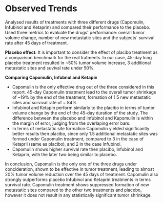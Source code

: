 # Observed Trends

Analysed results of treatments with three different drugs (Capomulin,  Infubinol and Ketaprin) and compared their performance to the placebo.
Used three metrics to evaluate the drugs' performance: overall tumor volume change, number of new metastatic sites and the subjects' survival rate after 45 days of treatment.

**Placebo effect:** It is important to consider the effect of placibo treatment as a comparison benchmark for the real tratments. In our case, 45-day long placebo treatment resulted in ~50% tumor volume increase, 3 additional metastatic sites and suvival rate under 50%.

**Comparing Capomulin, Infubnol and Ketapin**
- Capomulin is the only effective drug out of the three considered in this report. 45-day Capomulin treatment lead to the overall tumor shrinkage of ~19% by the end of the treatment, formation of 1.5 new metastatic sites and survival rate of ~ 84%
- Infubinol and Ketapin perform similarly to the placibo in terms of tumor volume change by the end of the 45-day duration of the study. The difference between the placebo and Infubinol and Kapomulin is within the margin of error, judging from the overlaping error bars.
- In terms of metastatic site formation Capomulin yielded significantly better results then placibo, since only 1.5 additional metastatic sites was formed under Capomulin treatment, compared to 3 in the case of Ketapril (same as placibo), and 2 in the case Infubinol.
- Capomulin shows higher survival rate then placibo, Infubinol and Ketaprin, with the later two being similar to placebo.

In conclusion, Capomulin is the only one of the three drugs under concideration, shown to be effective in tumor treatment, leading to almost 20% tumor volume reduction over the 45 days of treatment. Capomulin also strongly outperforms placebo Infubinol and Ketaprin treatments in terms survival rate. Capomulin treatment shows suppressed formation of new metastatic sites compared to the other two treatments and placebo, however it does not result in any statistically significant tumor shrinkage.
